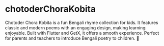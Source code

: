 # chotoderChoraKobita
Chotoder Chora Kobita is a fun Bengali rhyme collection for kids. It features classic and modern poems with an engaging design, making learning enjoyable. Built with Flutter and GetX, it offers a smooth experience. Perfect for parents and teachers to introduce Bengali poetry to children. 🚀
